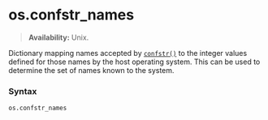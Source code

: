 # os.confstr_names

> **Availability:** Unix.

Dictionary mapping names accepted by [`confstr()`](/modules/os/confstr.md) to the integer values defined for those names by the host operating system. This can be used to determine the set of names known to the system.

### Syntax

```python
os.confstr_names
```